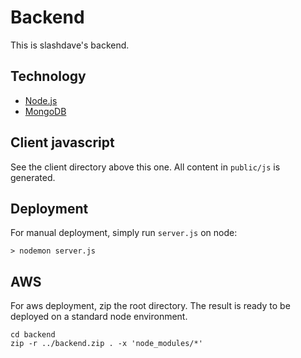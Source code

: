 # Backend

This is slashdave's backend.

## Technology

 * [Node.js](https://nodejs.org/en/)
 * [MongoDB](https://www.mongodb.com/)

## Client javascript

See the client directory above this one. All content in ```public/js``` is generated.

## Deployment

For manual deployment, simply run ```server.js``` on node:

```
> nodemon server.js
```

## AWS

For aws deployment, zip the root directory. The result is ready to be deployed
on a standard node environment.

```
cd backend
zip -r ../backend.zip . -x 'node_modules/*'
```
